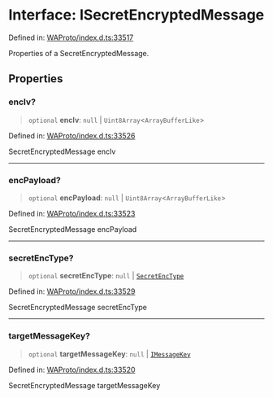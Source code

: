 # Interface: ISecretEncryptedMessage

Defined in: [WAProto/index.d.ts:33517](https://github.com/Fokusdotid/bail/blob/3bd64a6fd6e8fc52d3ec9ba842534bed26103555/WAProto/index.d.ts#L33517)

Properties of a SecretEncryptedMessage.

## Properties

### encIv?

> `optional` **encIv**: `null` \| `Uint8Array`\<`ArrayBufferLike`\>

Defined in: [WAProto/index.d.ts:33526](https://github.com/Fokusdotid/bail/blob/3bd64a6fd6e8fc52d3ec9ba842534bed26103555/WAProto/index.d.ts#L33526)

SecretEncryptedMessage encIv

***

### encPayload?

> `optional` **encPayload**: `null` \| `Uint8Array`\<`ArrayBufferLike`\>

Defined in: [WAProto/index.d.ts:33523](https://github.com/Fokusdotid/bail/blob/3bd64a6fd6e8fc52d3ec9ba842534bed26103555/WAProto/index.d.ts#L33523)

SecretEncryptedMessage encPayload

***

### secretEncType?

> `optional` **secretEncType**: `null` \| [`SecretEncType`](../namespaces/SecretEncryptedMessage/enumerations/SecretEncType.md)

Defined in: [WAProto/index.d.ts:33529](https://github.com/Fokusdotid/bail/blob/3bd64a6fd6e8fc52d3ec9ba842534bed26103555/WAProto/index.d.ts#L33529)

SecretEncryptedMessage secretEncType

***

### targetMessageKey?

> `optional` **targetMessageKey**: `null` \| [`IMessageKey`](../../../interfaces/IMessageKey.md)

Defined in: [WAProto/index.d.ts:33520](https://github.com/Fokusdotid/bail/blob/3bd64a6fd6e8fc52d3ec9ba842534bed26103555/WAProto/index.d.ts#L33520)

SecretEncryptedMessage targetMessageKey
